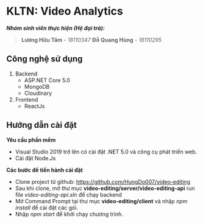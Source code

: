 # KLTN: Video Analytics

***Nhóm sinh viên thực hiện (Hệ đại trà):***


> **Lương Hữu Tâm** - *18110347*
> **Đỗ Quang Hùng** - *18110295*


## Công nghệ sử dụng

1. Backend
   - ASP.NET Core 5.0
   - MongoDB
   - Cloudinary
2. Frontend
   - ReactJs

## Hướng dẫn cài đặt

**Yêu cầu phần mểm**

- Visual Studio 2019 trở lên có cài đặt .NET 5.0 và công cụ phát triển web.
- Cài đặt Node.Js

**Các bước để tiến hành cài đặt**

- Clone project từ github: https://github.com/HungDo007/video-editing
- Sau khi clone, mở thư mục **video-editing/server/video-editing-api** run file _video-editing-api.sln_ để chạy backend
- Mở Command Prompt tại thư mục **video-editing/client** và nhập _npm install_ để cài đặt các gói.
- Nhập _npm start_ để khởi chạy chương trình.

